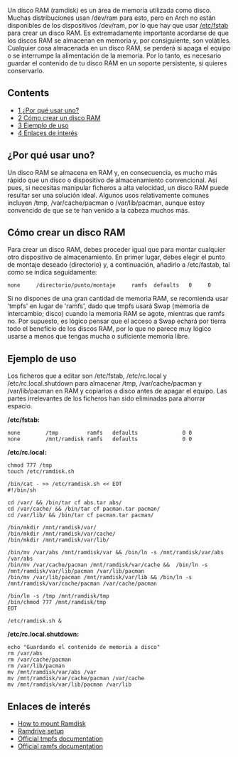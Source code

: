 Un disco RAM (ramdisk) es un área de memoria utilizada como disco. Muchas distribuciones usan /dev/ram para esto, pero en Arch no están disponibles de los dispositivos /dev/ram, por lo que hay que usar [/etc/fstab](/index.php/Fstab_(Espa%C3%B1ol) "Fstab (Español)") para crear un disco RAM. Es extremadamente importante acordarse de que los discos RAM se almacenan en memoria y, por consiguiente, son volátiles. Cualquier cosa almacenada en un disco RAM, se perderá si apaga el equipo o se interrumpe la alimentación de la memoria. Por lo tanto, es necesario guardar el contenido de tu disco RAM en un soporte persistente, si quieres conservarlo.

## Contents

*   [1 ¿Por qué usar uno?](#¿Por_qué_usar_uno?)
*   [2 Cómo crear un disco RAM](#Cómo_crear_un_disco_RAM)
*   [3 Ejemplo de uso](#Ejemplo_de_uso)
*   [4 Enlaces de interés](#Enlaces_de_interés)

## ¿Por qué usar uno?

Un disco RAM se almacena en RAM y, en consecuencia, es mucho más rápido que un disco o dispositivo de almacenamiento convencional. Así pues, si necesitas manipular ficheros a alta velocidad, un disco RAM puede resultar ser una solución ideal. Algunos usos relativamente comunes incluyen /tmp, /var/cache/pacman o /var/lib/pacman, aunque estoy convencido de que se te han venido a la cabeza muchos más.

## Cómo crear un disco RAM

Para crear un disco RAM, debes proceder igual que para montar cualquier otro dispositivo de almacenamiento. En primer lugar, debes elegir el punto de montaje deseado (directorio) y, a continuación, añadirlo a /etc/fastab, tal como se indica seguidamente:

```
none     /directorio/punto/montaje     ramfs  defaults   0     0

```

Si no dispones de una gran cantidad de memoria RAM, se recomienda usar 'tmpfs' en lugar de 'ramfs', dado que tmpfs usará Swap (memoria de intercambio; disco) cuando la memoria RAM se agote, mientras que ramfs no. Por supuesto, es lógico pensar que el acceso a Swap echará por tierra todo el beneficio de los discos RAM, por lo que no parece muy lógico usarse a menos que tengas mucha o suficiente memoria libre.

## Ejemplo de uso

Los ficheros que a editar son /etc/fstab, /etc/rc.local y /etc/rc.local.shutdown para almacenar /tmp, /var/cache/pacman y /var/lib/pacman en RAM y copiarlos a disco antes de apagar el equipo. Las partes irrelevantes de los ficheros han sido eliminadas para ahorrar espacio.

**/etc/fstab:**

```
none        /tmp         ramfs   defaults              0 0
none        /mnt/ramdisk ramfs   defaults              0 0

```

**/etc/rc.local:**

```
chmod 777 /tmp
touch /etc/ramdisk.sh

/bin/cat - >> /etc/ramdisk.sh << EOT
#!/bin/sh

cd /var/ && /bin/tar cf abs.tar abs/
cd /var/cache/ && /bin/tar cf pacman.tar pacman/
cd /var/lib/ && /bin/tar cf pacman.tar pacman/

/bin/mkdir /mnt/ramdisk/var/
/bin/mkdir /mnt/ramdisk/var/cache/
/bin/mkdir /mnt/ramdisk/var/lib/

/bin/mv /var/abs /mnt/ramdisk/var && /bin/ln -s /mnt/ramdisk/var/abs /var/abs
/bin/mv /var/cache/pacman /mnt/ramdisk/var/cache &&  /bin/ln -s /mnt/ramdisk/var/lib/pacman /var/lib/pacman
/bin/mv /var/lib/pacman /mnt/ramdisk/var/lib && /bin/ln -s /mnt/ramdisk/var/cache/pacman /var/cache/pacman

/bin/ln -s /tmp /mnt/ramdisk/tmp
/bin/chmod 777 /mnt/ramdisk/tmp
EOT

/etc/ramdisk.sh &

```

**/etc/rc.local.shutdown:**

```
echo "Guardando el contenido de memoria a disco"
rm /var/abs
rm /var/cache/pacman
rm /var/lib/pacman
mv /mnt/ramdisk/var/abs /var
mv /mnt/ramdisk/var/cache/pacman /var/cache
mv /mnt/ramdisk/var/lib/pacman /var/lib

```

## Enlaces de interés

*   [How to mount Ramdisk](https://bbs.archlinux.org/viewtopic.php?id=50893)
*   [Ramdrive setup](https://bbs.archlinux.org/viewtopic.php?pid=326269)
*   [Official tmpfs documentation](http://www.kernel.org/doc/Documentation/filesystems/tmpfs.txt)
*   [Official ramfs documentation](http://www.kernel.org/doc/Documentation/filesystems/ramfs-rootfs-initramfs.txt)